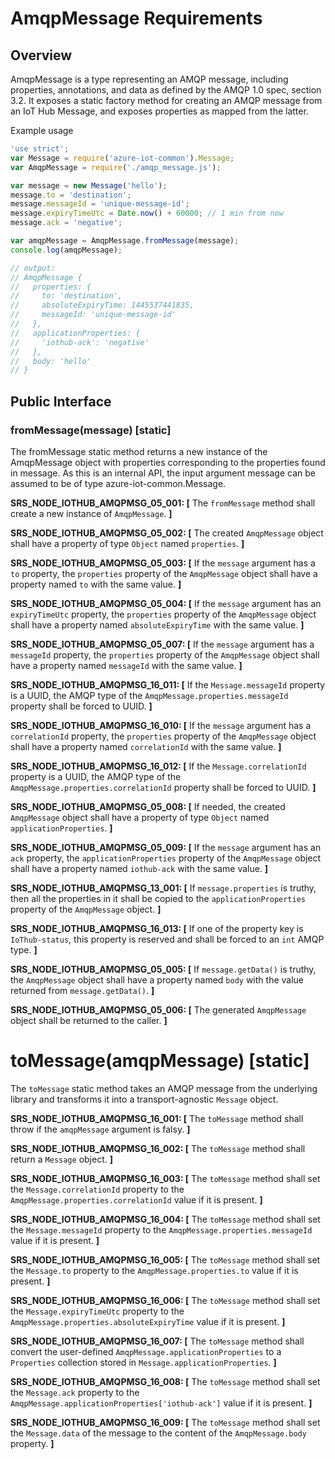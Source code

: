# AmqpMessage Requirements

## Overview
AmqpMessage is a type representing an AMQP message, including properties, annotations, and data as defined by the AMQP 1.0 spec, section 3.2.  It exposes a static factory method for creating an AMQP message from an IoT Hub Message, and exposes properties as mapped from the latter.

Example usage
```js
'use strict';
var Message = require('azure-iot-common').Message;
var AmqpMessage = require('./amqp_message.js');

var message = new Message('hello');
message.to = 'destination';
message.messageId = 'unique-message-id';
message.expiryTimeUtc = Date.now() + 60000; // 1 min from now
message.ack = 'negative';

var amqpMessage = AmqpMessage.fromMessage(message);
console.log(amqpMessage);

// output:
// AmqpMessage {
//   properties: {
//     to: 'destination',
//     absoluteExpiryTime: 1445537441835,
//     messageId: 'unique-message-id'
//   },
//   applicationProperties: {
//     'iothub-ack': 'negative'
//   },
//   body: 'hello'
// }
```

## Public Interface

### fromMessage(message) [static]
The fromMessage static method returns a new instance of the AmqpMessage object with properties corresponding to the properties found in message.
As this is an internal API, the input argument message can be assumed to be of type azure-iot-common.Message.

**SRS_NODE_IOTHUB_AMQPMSG_05_001: [** The `fromMessage` method shall create a new instance of `AmqpMessage`. **]**

**SRS_NODE_IOTHUB_AMQPMSG_05_002: [** The created `AmqpMessage` object shall have a property of type `Object` named `properties`. **]**

**SRS_NODE_IOTHUB_AMQPMSG_05_003: [** If the `message` argument has a `to` property, the `properties` property of the `AmqpMessage` object shall have a property named `to` with the same value. **]**

**SRS_NODE_IOTHUB_AMQPMSG_05_004: [** If the `message` argument has an `expiryTimeUtc` property, the `properties` property of the `AmqpMessage` object shall have a property named `absoluteExpiryTime` with the same value. **]**

**SRS_NODE_IOTHUB_AMQPMSG_05_007: [** If the `message` argument has a `messageId` property, the `properties` property of the `AmqpMessage` object shall have a property named `messageId` with the same value. **]**

**SRS_NODE_IOTHUB_AMQPMSG_16_011: [** If the `Message.messageId` property is a UUID, the AMQP type of the `AmqpMessage.properties.messageId` property shall be forced to UUID. **]**

**SRS_NODE_IOTHUB_AMQPMSG_16_010: [** If the `message` argument has a `correlationId` property, the `properties` property of the `AmqpMessage` object shall have a property named `correlationId` with the same value. **]**

**SRS_NODE_IOTHUB_AMQPMSG_16_012: [** If the `Message.correlationId` property is a UUID, the AMQP type of the `AmqpMessage.properties.correlationId` property shall be forced to UUID. **]**

**SRS_NODE_IOTHUB_AMQPMSG_05_008: [** If needed, the created `AmqpMessage` object shall have a property of type `Object` named `applicationProperties`. **]**

**SRS_NODE_IOTHUB_AMQPMSG_05_009: [** If the `message` argument has an `ack` property, the `applicationProperties` property of the `AmqpMessage` object shall have a property named `iothub-ack` with the same value. **]**

**SRS_NODE_IOTHUB_AMQPMSG_13_001: [** If `message.properties` is truthy, then all the properties in it shall be copied to the `applicationProperties` property of the `AmqpMessage` object. **]**

**SRS_NODE_IOTHUB_AMQPMSG_16_013: [** If one of the property key is `IoThub-status`, this property is reserved and shall be forced to an `int` AMQP type. **]**

**SRS_NODE_IOTHUB_AMQPMSG_05_005: [** If `message.getData()` is truthy, the `AmqpMessage` object shall have a property named `body` with the value returned from `message.getData()`. **]**

**SRS_NODE_IOTHUB_AMQPMSG_05_006: [** The generated `AmqpMessage` object shall be returned to the caller. **]**

# toMessage(amqpMessage) [static]
The `toMessage` static method takes an AMQP message from the underlying library and transforms it into a transport-agnostic `Message` object.

**SRS_NODE_IOTHUB_AMQPMSG_16_001: [** The `toMessage` method shall throw if the `amqpMessage` argument is falsy. **]**

**SRS_NODE_IOTHUB_AMQPMSG_16_002: [** The `toMessage` method shall return a `Message` object. **]**

**SRS_NODE_IOTHUB_AMQPMSG_16_003: [** The `toMessage` method shall set the `Message.correlationId` property to the `AmqpMessage.properties.correlationId` value if it is present. **]**

**SRS_NODE_IOTHUB_AMQPMSG_16_004: [** The `toMessage` method shall set the `Message.messageId` property to the `AmqpMessage.properties.messageId` value if it is present. **]**

**SRS_NODE_IOTHUB_AMQPMSG_16_005: [** The `toMessage` method shall set the `Message.to` property to the `AmqpMessage.properties.to` value if it is present. **]**

**SRS_NODE_IOTHUB_AMQPMSG_16_006: [** The `toMessage` method shall set the `Message.expiryTimeUtc` property to the `AmqpMessage.properties.absoluteExpiryTime` value if it is present. **]**

**SRS_NODE_IOTHUB_AMQPMSG_16_007: [** The `toMessage` method shall convert the user-defined `AmqpMessage.applicationProperties` to a `Properties` collection stored in `Message.applicationProperties`. **]**

**SRS_NODE_IOTHUB_AMQPMSG_16_008: [** The `toMessage` method shall set the `Message.ack` property to the `AmqpMessage.applicationProperties['iothub-ack']` value if it is present. **]**

**SRS_NODE_IOTHUB_AMQPMSG_16_009: [** The `toMessage` method shall set the `Message.data` of the message to the content of the `AmqpMessage.body` property. **]**